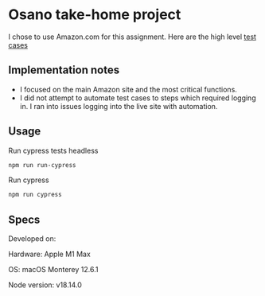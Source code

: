 # Osano take-home project

I chose to use Amazon.com for this assignment.
Here are the high level [test cases](https://airtable.com/shriND27rkkhhF9Bi)

## Implementation notes

* I focused on the main Amazon site and the most critical functions.
* I did not attempt to automate test cases to steps which required logging in. I ran into issues logging into the live site with automation.

## Usage

Run cypress tests headless
```bash
npm run run-cypress
```

Run cypress
```bash
npm run cypress
```

## Specs

Developed on:

Hardware: Apple M1 Max

OS: macOS Monterey 12.6.1

Node version: v18.14.0
